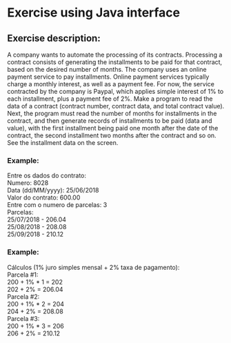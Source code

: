 # Exercise using Java interface
## Exercise description:
A company wants to automate the processing of its contracts. Processing a contract consists of generating the installments to be paid for that contract, based on the desired number of months.
The company uses an online payment service to pay installments. Online payment services typically charge a monthly interest, as well as a payment fee. For now, the service contracted by the company is Paypal, which applies simple interest of 1% to each installment, plus a payment fee of 2%.
Make a program to read the data of a contract (contract number, contract data, and total contract value). Next, the program must read the number of months for installments in the contract, and then generate records of installments to be paid (data and value), with the first installment being paid one month after the date of the contract, the second installment two months after the contract and so on. See the installment data on the screen.

### Example:
Entre os dados do contrato: <br>
Numero: 8028 <br>
Data (dd/MM/yyyy): 25/06/2018 <br>
Valor do contrato: 600.00 <br>
Entre com o numero de parcelas: 3 <br>
Parcelas: <br>
25/07/2018 - 206.04 <br>
25/08/2018 - 208.08 <br>
25/09/2018 - 210.12 <br>

### Example:
Cálculos (1% juro simples mensal + 2% taxa de pagamento): <br>
Parcela #1: <br>
200 + 1% * 1 = 202 <br>
202 + 2% = 206.04 <br>
Parcela #2: <br>
200 + 1% * 2 = 204 <br>
204 + 2% = 208.08 <br>
Parcela #3: <br>
200 + 1% * 3 = 206 <br>
206 + 2% = 210.12 <br>
